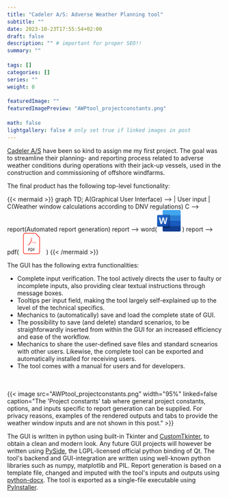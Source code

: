 ```yaml
---
title: "Cadeler A/S: Adverse Weather Planning tool"
subtitle: ""
date: 2023-10-23T17:55:54+02:00
draft: false
description: "" # important for proper SEO!!
summary: "" 

tags: []
categories: []
series: ""
weight: 0

featuredImage: ""
featuredImagePreview: "AWPtool_projectconstants.png"

math: false
lightgallery: false # only set true if linked images in post
---
```


[Cadeler A/S](https://www.cadeler.com/) have been so kind to assign me my first project. The goal was to streamline their planning- and reporting process related to adverse weather conditions during operations with their jack-up vessels, used in the construction and commissioning of offshore windfarms. 
<!--more-->

The final product has the following top-level functionality:

<style>
#pdf_img {
    margin: 0 10px;
}
</style>

{{< mermaid >}}
graph TD;
    A(Graphical User Interface) --> | User input | C(Weather window calculations according to DNV regulations)
    C --> report(Automated report generation)
    report --> word(<img src='Microsoft_Office_Word.png' width='55px' height='50px' > )
    report --> pdf(<img src='Adobe_PDF-removebg.png' width='40px' height='50px' id='pdf_img' /> )
{{< /mermaid >}}

The GUI has the following extra functionalities:
- Complete input verification. The tool actively directs the user to faulty or incomplete inputs, also providing clear textual instructions through message boxes.
- Tooltips per input field, making the tool largely self-explained up to the level of the technical specifics.
- Mechanics to (automatically) save and load the complete state of GUI.
- The possibility to save (and delete) standard scenarios, to be straighforwardly inserted from within the GUI for an increased efficiency and ease of the workflow.
- Mechanics to share the user-defined save files and standard scnearios with other users. Likewise, the complete tool can be exported and automatically installed for receiving users.
- The tool comes with a manual for users and for developers.
<br/>
<br/>
{{< image src="AWPtool_projectconstants.png" width="95%" linked=false caption="The 'Project constants' tab where general project constants, options, and inputs specific to report generation can be supplied. For privacy reasons, examples of the rendered outputs and tabs to provide the weather window inputs and are not shown in this post." >}}

The GUI is written in python using built-in Tkinter and [CustomTkinter](https://github.com/TomSchimansky/CustomTkinter), to obtain a clean and modern look. Any future GUI projects will however be written using [PySide](https://www.qt.io/qt-for-python), the LGPL-licensed official python binding of Qt. The tool's backend and GUI-integration are written using well-known python libraries such as numpy, matplotlib and PIL. Report generation is based on a template file, changed and imputed with the tool's inputs and outputs using [python-docx](https://github.com/python-openxml/python-docx). The tool is exported as a single-file executable using [PyInstaller](https://pyinstaller.org/en/stable/).





